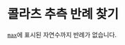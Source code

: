<h1>콜라츠 추측 반례 찾기</h1>

<a href="https://github.com/MathematicsResearch/Faster-Finding-Collatz-Conjectural-Counterexamples/blob/main/max"><code>max</code></a>에 표시된 자연수까지 반례가 없습니다.
